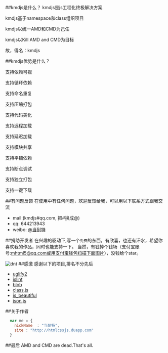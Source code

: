 ##kmdjs是什么？
kmdjs是js工程化终极解决方案

kmdjs基于namespace和class组织项目

kmdjs以统一AMD和CMD为己任

kmdjs以Kill AMD and CMD为目标

故，得名：kmdjs

##kmdjs优势是什么？

支持依赖可视

支持循环依赖

支持命名重复

支持压缩打包

支持代码美化

支持远程加载

支持延迟加载

支持模块共享

支持平铺依赖

支持断点调试

支持独立打包

支持一键下载


##有问题反馈
在使用中有任何问题，欢迎反馈给我，可以用以下联系方式跟我交流

* mail:(kmdjs#qq.com, 把#换成@)
* qq: 644213943
* weibo: [@当耐特](http://weibo.com/iamleizhang)


##捐助开发者
在兴趣的驱动下,写一个`免费`的东西，有欣喜，也还有汗水，希望你喜欢我的作品，同时也能支持一下。
当然，有钱捧个钱场（支付宝账号:mhtml5@qq.com或用支付宝钱包扫描下面图片），没钱给个star。

![dnt](http://htmlcssjs.duapp.com/dnt/alipay.png)
##感激
感谢以下的项目,排名不分先后

* [uglify2](https://github.com/mishoo/UglifyJS2) 
* [jslint](https://github.com/douglascrockford/JSLint)
* [blob](https://github.com/eligrey/Blob.js)
* [class.js](http://ejohn.org/blog/simple-javascript-inheritance/)
* [js_beautiful](http://jsbeautifier.org/) 
* [json.js](https://github.com/douglascrockford/JSON-js)

##关于作者

```javascript
  var me = {
    nickName  : "当耐特",
    site : "http://htmlcssjs.duapp.com"
  }
```

##最后
AMD and CMD are dead.That's all.
